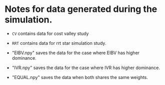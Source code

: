 # Notes for data generated during the simulation.

- `CV` contains data for cost valley study
- `RRT` contains data for rrt star simulation study. 

- "EIBV.npy" saves the data for the case where EIBV has higher dominance.
- "IVR.npy" saves the data for the case where IVR has higher dominance.
- "EQUAL.npy" saves the data when both shares the same weights.
